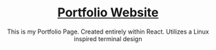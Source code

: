 <h1 align="center"><a href="https://kevingillet.com/" target="_blank"/>Portfolio Website</a></h1>
<p align="center">This is my Portfolio Page. Created entirely within React. Utilizes a Linux inspired terminal design</p>
